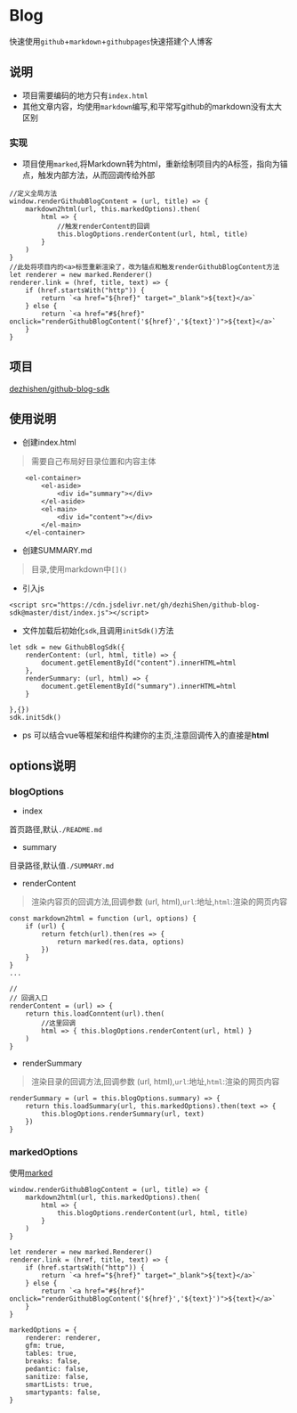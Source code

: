# Blog
快速使用`github`+`markdown`+`githubpages`快速搭建个人博客
## 说明
* 项目需要编码的地方只有`index.html`
* 其他文章内容，均使用`markdown`编写,和平常写github的markdown没有太大区别
### 实现
* 项目使用`marked`,将Markdown转为html，重新绘制项目内的A标签，指向为锚点，触发内部方法，从而回调传给外部
```
//定义全局方法
window.renderGithubBlogContent = (url, title) => {
    markdown2html(url, this.markedOptions).then(
        html => {
            //触发renderContent的回调
            this.blogOptions.renderContent(url, html, title)
        }
    )
}
//此处将项目内的<a>标签重新渲染了，改为锚点和触发renderGithubBlogContent方法
let renderer = new marked.Renderer()
renderer.link = (href, title, text) => {
    if (href.startsWith("http")) {
        return `<a href="${href}" target="_blank">${text}</a>`
    } else {
        return `<a href="#${href}" onclick="renderGithubBlogContent('${href}','${text}')">${text}</a>`
    }
}
```
## 项目
[dezhishen/github-blog-sdk](https://github.com/dezhishen/github-blog-sdk)
## 使用说明
* 创建index.html
> 需要自己布局好目录位置和内容主体
```
    <el-container>
        <el-aside>
            <div id="summary"></div>
        </el-aside>
        <el-main>
            <div id="content"></div>
        </el-main>
    </el-container>
```
* 创建SUMMARY.md
> 目录,使用markdown中`[]()`
* 引入js
```
<script src="https://cdn.jsdelivr.net/gh/dezhiShen/github-blog-sdk@master/dist/index.js"></script>
```
* 文件加载后初始化`sdk`,且调用`initSdk()`方法
```
let sdk = new GithubBlogSdk({
    renderContent: (url, html, title) => {
        document.getElementById("content").innerHTML=html
    },
    renderSummary: (url, html) => {
        document.getElementById("summary").innerHTML=html
    }

},{})
sdk.initSdk()
```
* ps 可以结合vue等框架和组件构建你的主页,注意回调传入的直接是**html**
## options说明
### blogOptions
* index

首页路径,默认`./README.md`
* summary

目录路径,默认值`./SUMMARY.md`
* renderContent
> 渲染内容页的回调方法,回调参数 (url, html),`url`:地址,`html`:渲染的网页内容
```
const markdown2html = function (url, options) {
    if (url) {
        return fetch(url).then(res => {
            return marked(res.data, options)
        })
    }
}
...

// 
// 回调入口
renderContent = (url) => {
    return this.loadConntent(url).then(
        //这里回调
        html => { this.blogOptions.renderContent(url, html) }
    )
}
```

* renderSummary
> 渲染目录的回调方法,回调参数 (url, html),`url`:地址,`html`:渲染的网页内容
```
renderSummary = (url = this.blogOptions.summary) => {
    return this.loadSummary(url, this.markedOptions).then(text => {
        this.blogOptions.renderSummary(url, text)
    })
}

```
### markedOptions

使用[marked](https://github.com/markedjs/marked)
```
window.renderGithubBlogContent = (url, title) => {
    markdown2html(url, this.markedOptions).then(
        html => {
            this.blogOptions.renderContent(url, html, title)
        }
    )
}

let renderer = new marked.Renderer()
renderer.link = (href, title, text) => {
    if (href.startsWith("http")) {
        return `<a href="${href}" target="_blank">${text}</a>`
    } else {
        return `<a href="#${href}" onclick="renderGithubBlogContent('${href}','${text}')">${text}</a>`
    }
}

markedOptions = {
    renderer: renderer,
    gfm: true,
    tables: true,
    breaks: false,
    pedantic: false,
    sanitize: false,
    smartLists: true,
    smartypants: false,
}
```